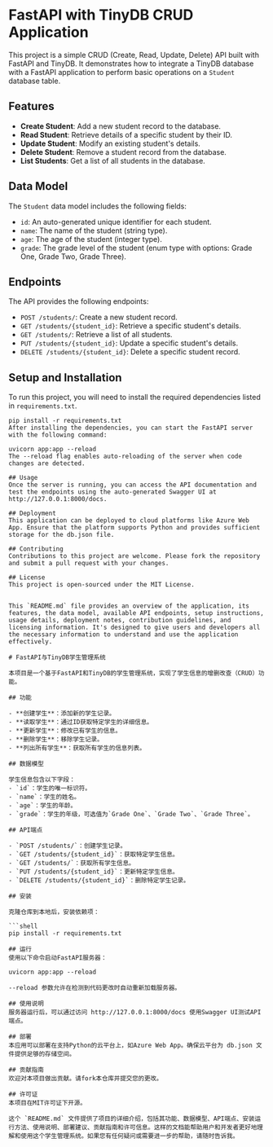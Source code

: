 # FastAPI with TinyDB CRUD Application

This project is a simple CRUD (Create, Read, Update, Delete) API built with FastAPI and TinyDB. It demonstrates how to integrate a TinyDB database with a FastAPI application to perform basic operations on a `Student` database table.

## Features

- **Create Student**: Add a new student record to the database.
- **Read Student**: Retrieve details of a specific student by their ID.
- **Update Student**: Modify an existing student's details.
- **Delete Student**: Remove a student record from the database.
- **List Students**: Get a list of all students in the database.

## Data Model

The `Student` data model includes the following fields:
- `id`: An auto-generated unique identifier for each student.
- `name`: The name of the student (string type).
- `age`: The age of the student (integer type).
- `grade`: The grade level of the student (enum type with options: Grade One, Grade Two, Grade Three).

## Endpoints

The API provides the following endpoints:
- `POST /students/`: Create a new student record.
- `GET /students/{student_id}`: Retrieve a specific student's details.
- `GET /students/`: Retrieve a list of all students.
- `PUT /students/{student_id}`: Update a specific student's details.
- `DELETE /students/{student_id}`: Delete a specific student record.

## Setup and Installation

To run this project, you will need to install the required dependencies listed in `requirements.txt`.

```shell
pip install -r requirements.txt
After installing the dependencies, you can start the FastAPI server with the following command:

uvicorn app:app --reload
The --reload flag enables auto-reloading of the server when code changes are detected.

## Usage
Once the server is running, you can access the API documentation and test the endpoints using the auto-generated Swagger UI at http://127.0.0.1:8000/docs.

## Deployment
This application can be deployed to cloud platforms like Azure Web App. Ensure that the platform supports Python and provides sufficient storage for the db.json file.

## Contributing
Contributions to this project are welcome. Please fork the repository and submit a pull request with your changes.

## License
This project is open-sourced under the MIT License.


This `README.md` file provides an overview of the application, its features, the data model, available API endpoints, setup instructions, usage details, deployment notes, contribution guidelines, and licensing information. It's designed to give users and developers all the necessary information to understand and use the application effectively.

# FastAPI与TinyDB学生管理系统

本项目是一个基于FastAPI和TinyDB的学生管理系统，实现了学生信息的增删改查（CRUD）功能。

## 功能

- **创建学生**：添加新的学生记录。
- **读取学生**：通过ID获取特定学生的详细信息。
- **更新学生**：修改已有学生的信息。
- **删除学生**：移除学生记录。
- **列出所有学生**：获取所有学生的信息列表。

## 数据模型

学生信息包含以下字段：
- `id`：学生的唯一标识符。
- `name`：学生的姓名。
- `age`：学生的年龄。
- `grade`：学生的年级，可选值为`Grade One`、`Grade Two`、`Grade Three`。

## API端点

- `POST /students/`：创建学生记录。
- `GET /students/{student_id}`：获取特定学生信息。
- `GET /students/`：获取所有学生信息。
- `PUT /students/{student_id}`：更新特定学生信息。
- `DELETE /students/{student_id}`：删除特定学生记录。

## 安装

克隆仓库到本地后，安装依赖项：

```shell
pip install -r requirements.txt

## 运行
使用以下命令启动FastAPI服务器：

uvicorn app:app --reload

--reload 参数允许在检测到代码更改时自动重新加载服务器。

## 使用说明
服务器运行后，可以通过访问 http://127.0.0.1:8000/docs 使用Swagger UI测试API端点。

## 部署
本应用可以部署在支持Python的云平台上，如Azure Web App。确保云平台为 db.json 文件提供足够的存储空间。

## 贡献指南
欢迎对本项目做出贡献。请fork本仓库并提交您的更改。

## 许可证
本项目在MIT许可证下开源。

这个 `README.md` 文件提供了项目的详细介绍，包括其功能、数据模型、API端点、安装运行方法、使用说明、部署建议、贡献指南和许可信息。这样的文档能帮助用户和开发者更好地理解和使用这个学生管理系统。如果您有任何疑问或需要进一步的帮助，请随时告诉我。
